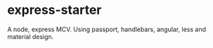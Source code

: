 # express-starter
A node, express MCV. Using passport, handlebars, angular, less and material design.

